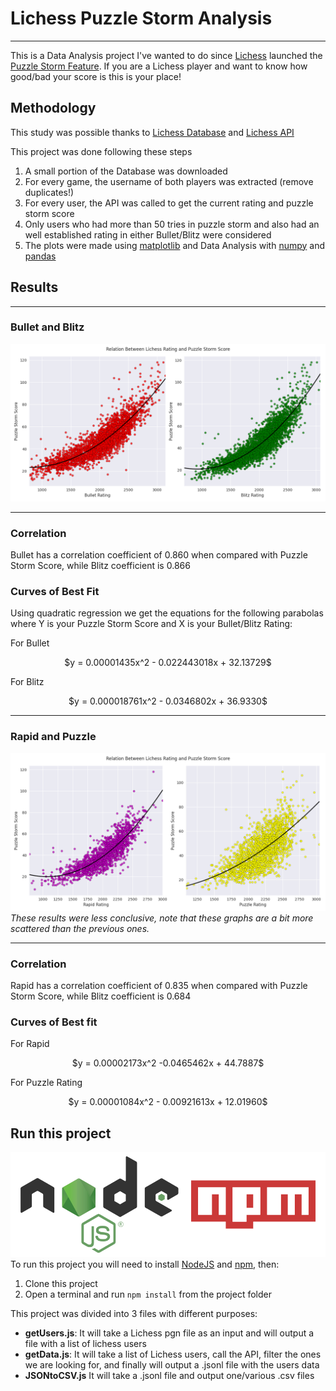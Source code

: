 # Lichess Puzzle Storm Analysis
_______________________________

This is a Data Analysis project I've wanted to do since [Lichess](https://lichess.org) launched the [Puzzle Storm Feature](https://lichess.org/storm). If you are a Lichess player and want to know how good/bad your score is this is your place!

## Methodology

This study was possible thanks to [Lichess Database](https://database.lichess.org/#standard_games) and [Lichess API](https://lichess.org/api)

This project was done following these steps

1. A small portion of the Database was downloaded
2. For every game, the username of both players was extracted (remove duplicates!)
3. For every user, the API was called to get the current rating and puzzle storm score
4. Only users who had more than 50 tries in puzzle storm and also had an well established rating in either Bullet/Blitz were considered
5. The plots were made using [matplotlib](https://matplotlib.org/) and Data Analysis with [numpy](https://numpy.org/) and [pandas](https://pandas.pydata.org/)

## Results
____________________________________________________
### Bullet and Blitz
![Blitz/Bullet Results](/imgs/ResultBulletBlitz.png)
____________________________________________________
### Correlation
Bullet has a correlation coefficient of 0.860 when compared with Puzzle Storm Score, while Blitz coefficient is 0.866 

### Curves of Best Fit
Using quadratic regression we get the equations for the following parabolas where Y is your Puzzle Storm Score and X is your Bullet/Blitz Rating:  

For Bullet   
<p align="center"> $y = 0.00001435x^2 - 0.022443018x + 32.13729$ </p>   

For Blitz     
<p align="center"> $y = 0.000018761x^2 - 0.0346802x + 36.9330$ </p>   

___________________________________________________
### Rapid and Puzzle
![Rapid/Puzzle Results](imgs/ResultRapidPuzzle.png)   
*These results were less conclusive, note that these graphs are a bit more scattered than the previous ones.*
___________________________________________________

### Correlation 
Rapid has a correlation coefficient of 0.835 when compared with Puzzle Storm Score, while Blitz coefficient is 0.684

### Curves of Best fit
For Rapid
<p align="center"> $y = 0.00002173x^2 -0.0465462x + 44.7887$ </p>   

For Puzzle Rating
<p align="center"> $y = 0.00001084x^2 - 0.00921613x + 12.01960$ </p>   

 ## Run this project
![NodeJS and npm logo](/imgs/nodenpm.png)   
To run this project you will need to install [NodeJS](https://nodejs.org/en/) and [npm](https://www.npmjs.com/), then:

1. Clone this project 
2. Open a terminal and run `npm install` from the project folder

This project was divided into 3 files with different purposes:
* **getUsers.js**: It will take a Lichess pgn file as an input and will output a file with a list of lichess users
* **getData.js**: It will take a list of Lichess users, call the API, filter the ones we are looking for, and finally will output a .jsonl file with the users data
* **JSONtoCSV.js** It will take a .jsonl file and output one/various .csv files